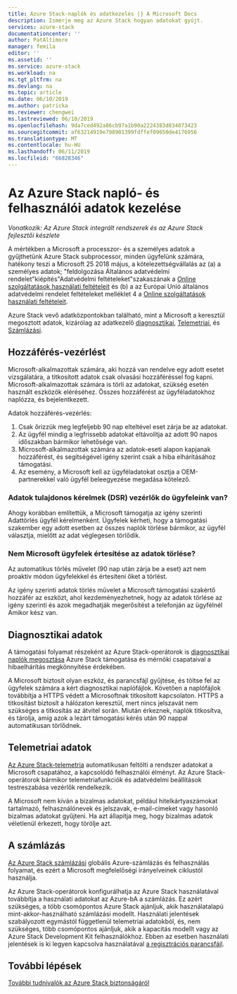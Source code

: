 ```yaml
---
title: Azure Stack-naplók és adatkezelés |} A Microsoft Docs
description: Ismerje meg az Azure Stack hogyan adatokat gyűjt.
services: azure-stack
documentationcenter: ''
author: PatAltimore
manager: femila
editor: ''
ms.assetid: ''
ms.service: azure-stack
ms.workload: na
ms.tgt_pltfrm: na
ms.devlang: na
ms.topic: article
ms.date: 06/10/2019
ms.author: patricka
ms.reviewer: chengwei
ms.lastreviewed: 06/10/2019
ms.openlocfilehash: 9da7ced492a86cb97a1b90a2224383d834073423
ms.sourcegitcommit: af63214919e798901399fdffef09650de4176956
ms.translationtype: MT
ms.contentlocale: hu-HU
ms.lasthandoff: 06/11/2019
ms.locfileid: "66828346"
---
```

# <a name="azure-stack-log-and-customer-data-handling"></a>Az Azure Stack napló- és felhasználói adatok kezelése 
*Vonatkozik: Az Azure Stack integrált rendszerek és az Azure Stack fejlesztői készlete*  

A mértékben a Microsoft a processzor- és a személyes adatok a gyűjthetünk Azure Stack subprocessor, minden ügyfelünk számára, hatékony teszi a Microsoft 25 2018 május, a kötelezettségvállalás az (a) a személyes adatok; "feldolgozása Általános adatvédelmi rendelet"kiépítés"Adatvédelmi feltételeket"szakaszának a [Online szolgáltatások használati feltételeit](http://www.microsoftvolumelicensing.com/DocumentSearch.aspx?Mode=3&DocumentTypeId=31) és (b) a az Európai Unió általános adatvédelmi rendelet feltételeket melléklet 4 a [Online szolgáltatások használati feltételeit](http://www.microsoftvolumelicensing.com/DocumentSearch.aspx?Mode=3&DocumentTypeId=31). 

Azure Stack vevő adatközpontokban található, mint a Microsoft a keresztül megosztott adatok, kizárólag az adatkezelő [diagnosztikai](azure-stack-diagnostics.md), [Telemetriai](azure-stack-telemetry.md), és [Számlázási](azure-stack-usage-reporting.md).  

## <a name="data-access-controls"></a>Hozzáférés-vezérlést 
Microsoft-alkalmazottak számára, aki hozzá van rendelve egy adott esetet vizsgálatára, a titkosított adatok csak olvasási hozzáféréssel fog kapni. Microsoft-alkalmazottak számára is törli az adatokat, szükség esetén használt eszközök eléréséhez. Összes hozzáférést az ügyféladatokhoz naplózza, és bejelentkezett.  

Adatok hozzáférés-vezérlés:
1.  Csak őrizzük meg legfeljebb 90 nap elteltével eset zárja be az adatokat.
2.  Az ügyfél mindig a legfrissebb adatokat eltávolítja az adott 90 napos időszakban bármikor lehetősége van.
3.  Microsoft-alkalmazottak számára az adatok-eseti alapon kapjanak hozzáférést, és segítségével igény szerint csak a hiba elhárításához támogatási. 
4.  Az esemény, a Microsoft kell az ügyféladatokat osztja a OEM-partnerekkel való ügyfél beleegyezése megadása kötelező.  

### <a name="what-data-subject-requests-dsr-controls-do-customers-have"></a>Adatok tulajdonos kérelmek (DSR) vezérlők do ügyfeleink van?
Ahogy korábban említettük, a Microsoft támogatja az igény szerinti Adattörlés ügyfél kérelmenként. Ügyfelek kérheti, hogy a támogatási szakember egy adott esetben az összes naplók törlése bármikor, az ügyfél választja, mielőtt az adat véglegesen törlődik.  

### <a name="does-microsoft-notify-customers-when-the-data-is-deleted"></a>Nem Microsoft ügyfelek értesítése az adatok törlése?
Az automatikus törlés művelet (90 nap után zárja be a eset) azt nem proaktív módon ügyfelekkel és értesíteni őket a törlést. 

Az igény szerinti adatok törlés művelet a Microsoft támogatási szakértő hozzáfér az eszközt, ahol kezdeményezhetnek, hogy az adatok törlése az igény szerinti és azok megadhatják megerősítést a telefonján az ügyfélnél Amikor kész van.

## <a name="diagnostic-data"></a>Diagnosztikai adatok
A támogatási folyamat részeként az Azure Stack-operátorok is [diagnosztikai naplók megosztása](azure-stack-diagnostics.md) Azure Stack támogatása és mérnöki csapataival a hibaelhárítás megkönnyítése érdekében.

A Microsoft biztosít olyan eszköz, és parancsfájl gyűjtése, és töltse fel az ügyfelek számára a kért diagnosztikai naplófájlok. Követően a naplófájlok továbbítja a HTTPS védett a Microsoftnak titkosított kapcsolaton. HTTPS a titkosítást biztosít a hálózaton keresztül, mert nincs jelszavát nem szükséges a titkosítás az átvitel során. Miután érkeznek, naplók titkosítva, és tárolja, amíg azok a lezárt támogatási kérés után 90 nappal automatikusan törlődnek.

## <a name="telemetry-data"></a>Telemetriai adatok
[Az Azure Stack-telemetria](azure-stack-telemetry.md) automatikusan feltölti a rendszer adatokat a Microsoft csapatához, a kapcsolódó felhasználói élményt. Az Azure Stack-operátorok bármikor telemetriafunkciók és adatvédelmi beállítások testreszabása vezérlők rendelkezik.

A Microsoft nem kíván a bizalmas adatokat, például hitelkártyaszámokat tartalmazó, felhasználónevek és jelszavak, e-mail-címeket vagy hasonló bizalmas adatokat gyűjteni. Ha azt állapítja meg, hogy bizalmas adatok véletlenül érkezett, hogy törölje azt. 

## <a name="billing-data"></a>A számlázás
[Az Azure Stack számlázási](azure-stack-usage-reporting.md) globális Azure-számlázás és felhasználás folyamat, és ezért a Microsoft megfelelőségi irányelveinek ciklustól használja.

Az Azure Stack-operátorok konfigurálhatja az Azure Stack használatával továbbítja a használati adatokat az Azure-bA a számlázás. Ez azért szükséges, a több csomópontos Azure Stack ajánljuk, akik használatalapú mint-akkor-használható számlázási modellt. Használati jelentések szabályozott egymástól függetlenül telemetriai adatokból, és, nem szükséges, több csomópontos ajánljuk, akik a kapacitás modellt vagy az Azure Stack Development Kit felhasználókhoz. Ebben az esetben használati jelentések is ki legyen kapcsolva használatával [a regisztrációs parancsfájl](azure-stack-usage-reporting.md).


## <a name="next-steps"></a>További lépések 
[További tudnivalók az Azure Stack biztonságáról](azure-stack-security-foundations.md) 
